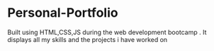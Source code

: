 # Personal-Portfolio
Built using HTML,CSS,JS during the web development bootcamp . It displays all my skills and the projects i have worked on
<a href="https://sujnanmp.github.io/Personal-Portfolio/">
